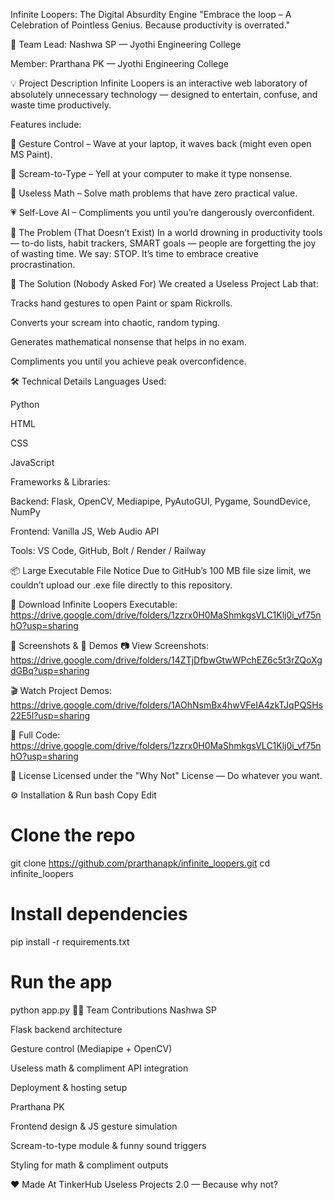 Infinite Loopers: The Digital Absurdity Engine
"Embrace the loop – A Celebration of Pointless Genius. Because productivity is overrated."

👥 Team
Lead: Nashwa SP — Jyothi Engineering College

Member: Prarthana PK — Jyothi Engineering College

💡 Project Description
Infinite Loopers is an interactive web laboratory of absolutely unnecessary technology — designed to entertain, confuse, and waste time productively.

Features include:

👋 Gesture Control – Wave at your laptop, it waves back (might even open MS Paint).

🎤 Scream-to-Type – Yell at your computer to make it type nonsense.

🔢 Useless Math – Solve math problems that have zero practical value.

💗 Self-Love AI – Compliments you until you’re dangerously overconfident.

🤔 The Problem (That Doesn’t Exist)
In a world drowning in productivity tools — to-do lists, habit trackers, SMART goals — people are forgetting the joy of wasting time.
We say: STOP. It’s time to embrace creative procrastination.

🚀 The Solution (Nobody Asked For)
We created a Useless Project Lab that:

Tracks hand gestures to open Paint or spam Rickrolls.

Converts your scream into chaotic, random typing.

Generates mathematical nonsense that helps in no exam.

Compliments you until you achieve peak overconfidence.

🛠 Technical Details
Languages Used:

Python

HTML

CSS

JavaScript

Frameworks & Libraries:

Backend: Flask, OpenCV, Mediapipe, PyAutoGUI, Pygame, SoundDevice, NumPy

Frontend: Vanilla JS, Web Audio API

Tools: VS Code, GitHub, Bolt / Render / Railway

📦 Large Executable File Notice
Due to GitHub’s 100 MB file size limit, we couldn’t upload our .exe file directly to this repository.

🔗 Download Infinite Loopers Executable:
https://drive.google.com/drive/folders/1zzrx0H0MaShmkgsVLC1Klj0i_vf75nhO?usp=sharing

📸 Screenshots & 🎥 Demos
📷 View Screenshots: https://drive.google.com/drive/folders/14ZTjDfbwGtwWPchEZ6c5t3rZQoXgdGBq?usp=sharing

🎬 Watch Project Demos: https://drive.google.com/drive/folders/1AOhNsmBx4hwVFeIA4zkTJqPQSHs22E5l?usp=sharing

💾 Full Code: https://drive.google.com/drive/folders/1zzrx0H0MaShmkgsVLC1Klj0i_vf75nhO?usp=sharing

📜 License
Licensed under the "Why Not" License — Do whatever you want.

⚙️ Installation & Run
bash
Copy
Edit
# Clone the repo
git clone https://github.com/prarthanapk/infinite_loopers.git
cd infinite_loopers

# Install dependencies
pip install -r requirements.txt

# Run the app
python app.py
🧑‍💻 Team Contributions
Nashwa SP

Flask backend architecture

Gesture control (Mediapipe + OpenCV)

Useless math & compliment API integration

Deployment & hosting setup

Prarthana PK

Frontend design & JS gesture simulation

Scream-to-type module & funny sound triggers

Styling for math & compliment outputs

❤️ Made At
TinkerHub Useless Projects 2.0 — Because why not?


